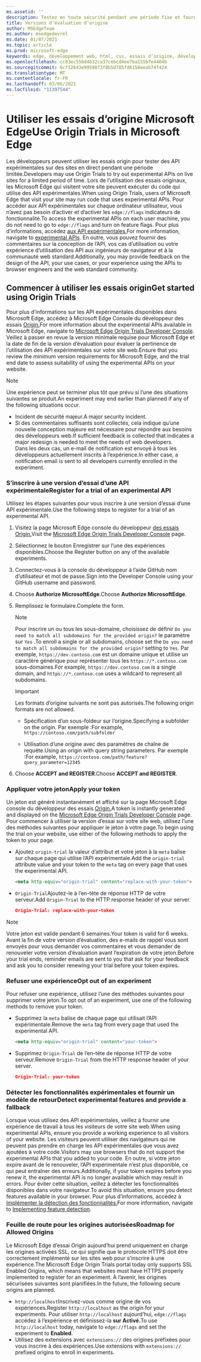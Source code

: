 ```yaml
---
ms.assetid: ''
description: Testez en toute sécurité pendant une période fixe et fournissez des commentaires sur les nouvelles fonctionnalités de la plateforme.
title: Versions d’évaluation d’origine
author: MSEdgeTeam
ms.author: msedgedevrel
ms.date: 01/07/2021
ms.topic: article
ms.prod: microsoft-edge
keywords: edge, développement web, html, css, essais d’origine, développeur
ms.openlocfilehash: cc03ec556d4b32ca37cebcd4ee7ba155bfe4404b
ms.sourcegitcommit: 6cf12643e9959873f8b5d785fd6158eeab74f424
ms.translationtype: MT
ms.contentlocale: fr-FR
ms.lasthandoff: 03/06/2021
ms.locfileid: "11397544"
---
```

# <a name="use-origin-trials-in-microsoft-edge"></a><span data-ttu-id="e7ba9-104">Utiliser les essais d’origine Microsoft Edge</span><span class="sxs-lookup"><span data-stu-id="e7ba9-104">Use Origin Trials in Microsoft Edge</span></span>  

<span data-ttu-id="e7ba9-105">Les développeurs peuvent utiliser les essais origin pour tester des API expérimentales sur des sites en direct pendant une période limitée.</span><span class="sxs-lookup"><span data-stu-id="e7ba9-105">Developers may use Origin Trials to try out experimental APIs on live sites for a limited period of time.</span></span>  <span data-ttu-id="e7ba9-106">Lors de l’utilisation des essais originaux, les Microsoft Edge qui visitent votre site peuvent exécuter du code qui utilise des API expérimentales.</span><span class="sxs-lookup"><span data-stu-id="e7ba9-106">When using Origin Trials, users of Microsoft Edge that visit your site may run code that uses experimental APIs.</span></span>  <span data-ttu-id="e7ba9-107">Pour accéder aux API expérimentales sur chaque ordinateur utilisateur, vous n’avez pas besoin d’activer et d’activer les `edge://flags` indicateurs de fonctionnalité.</span><span class="sxs-lookup"><span data-stu-id="e7ba9-107">To access the experimental APIs on each user machine, you do not need to go to `edge://flags` and turn on feature flags.</span></span>  <span data-ttu-id="e7ba9-108">Pour plus d’informations, accédez [aux API expérimentales.][DeveloperMicrsoftEdgeOriginTrials]</span><span class="sxs-lookup"><span data-stu-id="e7ba9-108">For more information, navigate to [experimental APIs][DeveloperMicrsoftEdgeOriginTrials].</span></span>  <span data-ttu-id="e7ba9-109">En outre, vous pouvez fournir des commentaires sur la conception de l’API, vos cas d’utilisation ou votre expérience d’utilisation des API aux ingénieurs de navigateur et à la communauté web standard.</span><span class="sxs-lookup"><span data-stu-id="e7ba9-109">Additionally, you may provide feedback on the design of the API, your use cases, or your experience using the APIs to browser engineers and the web standard community.</span></span>  

## <a name="get-started-using-origin-trials"></a><span data-ttu-id="e7ba9-110">Commencer à utiliser les essais origin</span><span class="sxs-lookup"><span data-stu-id="e7ba9-110">Get started using Origin Trials</span></span>  

<span data-ttu-id="e7ba9-111">Pour plus d’informations sur les API expérimentales disponibles dans Microsoft Edge, accédez à Microsoft Edge Console du développeur des essais [Origin.][DeveloperMicrsoftEdgeOriginTrials]</span><span class="sxs-lookup"><span data-stu-id="e7ba9-111">For more information about the experimental APIs available in Microsoft Edge, navigate to [Microsoft Edge Origin Trials Developer Console][DeveloperMicrsoftEdgeOriginTrials].</span></span>  <span data-ttu-id="e7ba9-112">Veillez à passer en revue la version minimale requise pour Microsoft Edge et la date de fin de la version d’évaluation pour évaluer la pertinence de l’utilisation des API expérimentales sur votre site web.</span><span class="sxs-lookup"><span data-stu-id="e7ba9-112">Ensure that you review the minimum version requirements for Microsoft Edge, and the trial end date to assess suitability of using the experimental APIs on your website.</span></span>  

> [!NOTE]
> <span data-ttu-id="e7ba9-113">Une expérience peut se terminer plus tôt que prévu si l’une des situations suivantes se produit.</span><span class="sxs-lookup"><span data-stu-id="e7ba9-113">An experiment may end earlier than planned if any of the following situations occur.</span></span>  
> *   <span data-ttu-id="e7ba9-114">Incident de sécurité majeur.</span><span class="sxs-lookup"><span data-stu-id="e7ba9-114">A major security incident.</span></span>  
> *   <span data-ttu-id="e7ba9-115">Si des commentaires suffisants sont collectés, cela indique qu’une nouvelle conception majeure est nécessaire pour répondre aux besoins des développeurs web.</span><span class="sxs-lookup"><span data-stu-id="e7ba9-115">If sufficient feedback is collected that indicates a major redesign is needed to meet the needs of web developers.</span></span>  
> <span data-ttu-id="e7ba9-116">Dans les deux cas, un e-mail de notification est envoyé à tous les développeurs actuellement inscrits à l’expérience.</span><span class="sxs-lookup"><span data-stu-id="e7ba9-116">In either case, a notification email is sent to all developers currently enrolled in the experiment.</span></span>  

### <a name="register-for-a-trial-of-an-experimental-api"></a><span data-ttu-id="e7ba9-117">S’inscrire à une version d’essai d’une API expérimentale</span><span class="sxs-lookup"><span data-stu-id="e7ba9-117">Register for a trial of an experimental API</span></span>  

<span data-ttu-id="e7ba9-118">Utilisez les étapes suivantes pour vous inscrire à une version d’essai d’une API expérimentale.</span><span class="sxs-lookup"><span data-stu-id="e7ba9-118">Use the following steps to register for a trial of an experimental API.</span></span>  

1.  <span data-ttu-id="e7ba9-119">Visitez la page Microsoft Edge console du développeur [des essais Origin.][DeveloperMicrsoftEdgeOriginTrials]</span><span class="sxs-lookup"><span data-stu-id="e7ba9-119">Visit the [Microsoft Edge Origin Trials Developer Console][DeveloperMicrsoftEdgeOriginTrials] page.</span></span>  
1.  <span data-ttu-id="e7ba9-120">Sélectionnez le bouton Enregistrer sur l’une des expériences disponibles.</span><span class="sxs-lookup"><span data-stu-id="e7ba9-120">Choose the Register button on any of the available experiments.</span></span>  
1.  <span data-ttu-id="e7ba9-121">Connectez-vous à la console du développeur à l’aide GitHub nom d’utilisateur et mot de passe.</span><span class="sxs-lookup"><span data-stu-id="e7ba9-121">Sign into the Developer Console using your GitHub username and password.</span></span>  
1.  <span data-ttu-id="e7ba9-122">Choose **Authorize MicrosoftEdge**.</span><span class="sxs-lookup"><span data-stu-id="e7ba9-122">Choose **Authorize MicrosoftEdge**.</span></span>  
1.  <span data-ttu-id="e7ba9-123">Remplissez le formulaire.</span><span class="sxs-lookup"><span data-stu-id="e7ba9-123">Complete the form.</span></span>  
    
    > [!NOTE]
    > <span data-ttu-id="e7ba9-124">Pour inscrire un ou tous les sous-domaine, choisissez de définir `Do you need to match all subdomains for the provided origin?` le paramètre sur `Yes` .</span><span class="sxs-lookup"><span data-stu-id="e7ba9-124">To enroll a single or all subdomains, choose set the `Do you need to match all subdomains for the provided origin?` setting to `Yes`.</span></span>  <span data-ttu-id="e7ba9-125">Par exemple, `https://dev.contoso.com` est un domaine unique et utilise un caractère générique pour représenter tous les `https://*.contoso.com` sous-domaines.</span><span class="sxs-lookup"><span data-stu-id="e7ba9-125">For example, `https://dev.contoso.com` is a single domain, and `https://*.contoso.com` uses a wildcard to represent all subdomains.</span></span>  
    
    > [!IMPORTANT]
    > <span data-ttu-id="e7ba9-126">Les formats d’origine suivants ne sont pas autorisés.</span><span class="sxs-lookup"><span data-stu-id="e7ba9-126">The following origin formats are not allowed.</span></span>  
    > *   <span data-ttu-id="e7ba9-127">Spécification d’un sous-foldeur sur l’origine.</span><span class="sxs-lookup"><span data-stu-id="e7ba9-127">Specifying a subfolder on the origin.</span></span>  <span data-ttu-id="e7ba9-128">Par exemple :</span><span class="sxs-lookup"><span data-stu-id="e7ba9-128">For example,</span></span> `https://contoso.com/path/subfolder`  
    > 
    > *   <span data-ttu-id="e7ba9-129">Utilisation d’une origine avec des paramètres de chaîne de requête.</span><span class="sxs-lookup"><span data-stu-id="e7ba9-129">Using an origin with query string parameters.</span></span>  <span data-ttu-id="e7ba9-130">Par exemple :</span><span class="sxs-lookup"><span data-stu-id="e7ba9-130">For example,</span></span> `https://contoso.com/path/feature?query_parameter=12345`  
    
1.  <span data-ttu-id="e7ba9-131">Choose **ACCEPT and REGISTER**.</span><span class="sxs-lookup"><span data-stu-id="e7ba9-131">Choose **ACCEPT and REGISTER**.</span></span>  
    
### <a name="apply-your-token"></a><span data-ttu-id="e7ba9-132">Appliquer votre jeton</span><span class="sxs-lookup"><span data-stu-id="e7ba9-132">Apply your token</span></span>  

<span data-ttu-id="e7ba9-133">Un jeton est généré instantanément et affiché sur la page Microsoft Edge console du développeur des essais [Origin.][DeveloperMicrsoftEdgeOriginTrials]</span><span class="sxs-lookup"><span data-stu-id="e7ba9-133">A token is instantly generated and displayed on the [Microsoft Edge Origin Trials Developer Console][DeveloperMicrsoftEdgeOriginTrials] page.</span></span>  <span data-ttu-id="e7ba9-134">Pour commencer à utiliser la version d’essai sur votre site web, utilisez l’une des méthodes suivantes pour appliquer le jeton à votre page.</span><span class="sxs-lookup"><span data-stu-id="e7ba9-134">To begin using the trial on your website, use either of the following methods to apply the token to your page.</span></span>  

*   <span data-ttu-id="e7ba9-135">Ajoutez `origin-trial` la valeur d’attribut et votre jeton à la `meta` balise sur chaque page qui utilise l’API expérimentale.</span><span class="sxs-lookup"><span data-stu-id="e7ba9-135">Add the `origin-trial` attribute value and your token to the `meta` tag on every page that uses the experimental API.</span></span>  
    
    ```html
    <meta http-equiv="origin-trial" content="replace-with-your-token">
    ```  
    
*   <span data-ttu-id="e7ba9-136">`Origin-Trial`Ajoutez-le à l’en-tête de réponse HTTP de votre serveur.</span><span class="sxs-lookup"><span data-stu-id="e7ba9-136">Add `Origin-Trial` to the HTTP response header of your server.</span></span>  
    
    ```json
    Origin-Trial: replace-with-your-token
    ```  
    
> [!NOTE]
> <span data-ttu-id="e7ba9-137">Votre jeton est valide pendant 6 semaines.</span><span class="sxs-lookup"><span data-stu-id="e7ba9-137">Your token is valid for 6 weeks.</span></span>  <span data-ttu-id="e7ba9-138">Avant la fin de votre version d’évaluation, des e-mails de rappel vous sont envoyés pour vous demander vos commentaires et vous demander de renouveler votre version d’évaluation avant l’expiration de votre jeton.</span><span class="sxs-lookup"><span data-stu-id="e7ba9-138">Before your trial ends, reminder emails are sent to you that ask for your feedback and ask you to consider renewing your trial before your token expires.</span></span>  

### <a name="opt-out-of-an-experiment"></a><span data-ttu-id="e7ba9-139">Refuser une expérience</span><span class="sxs-lookup"><span data-stu-id="e7ba9-139">Opt out of an experiment</span></span>  

<span data-ttu-id="e7ba9-140">Pour refuser une expérience, utilisez l’une des méthodes suivantes pour supprimer votre jeton.</span><span class="sxs-lookup"><span data-stu-id="e7ba9-140">To opt out of an experiment, use one of the following methods to remove your token.</span></span>  

*   <span data-ttu-id="e7ba9-141">Supprimez la `meta` balise de chaque page qui utilisait l’API expérimentale.</span><span class="sxs-lookup"><span data-stu-id="e7ba9-141">Remove the `meta` tag from every page that used the experimental API.</span></span>  
    
    ```html
    <meta http-equiv="origin-trial" content="your-token">
    ```  
    
*   <span data-ttu-id="e7ba9-142">Supprimez `Origin-Trial` de l’en-tête de réponse HTTP de votre serveur.</span><span class="sxs-lookup"><span data-stu-id="e7ba9-142">Remove `Origin-Trial` from the HTTP response header of your server.</span></span>  
    
    ```json
    Origin-Trial: your-token
    ```  
    
### <a name="detect-experimental-features-and-provide-a-fallback"></a><span data-ttu-id="e7ba9-143">Détecter les fonctionnalités expérimentales et fournir un modèle de retour</span><span class="sxs-lookup"><span data-stu-id="e7ba9-143">Detect experimental features and provide a fallback</span></span>  

<span data-ttu-id="e7ba9-144">Lorsque vous utilisez des API expérimentales, veillez à fournir une expérience de travail à tous les visiteurs de votre site web.</span><span class="sxs-lookup"><span data-stu-id="e7ba9-144">When using experimental APIs, ensure you provide a working experience to all visitors of your website.</span></span>  <span data-ttu-id="e7ba9-145">Les visiteurs peuvent utiliser des navigateurs qui ne peuvent pas prendre en charge les API expérimentales que vous avez ajoutées à votre code.</span><span class="sxs-lookup"><span data-stu-id="e7ba9-145">Visitors may use browsers that do not support the experimental APIs that you added to your code.</span></span>  <span data-ttu-id="e7ba9-146">En outre, si votre jeton expire avant de le renouveler, l’API expérimentale n’est plus disponible, ce qui peut entraîner des erreurs.</span><span class="sxs-lookup"><span data-stu-id="e7ba9-146">Additionally, if your token expires before you renew it, the experimental API is no longer available which may result in errors.</span></span>  <span data-ttu-id="e7ba9-147">Pour éviter cette situation, veillez à détecter les fonctionnalités disponibles dans votre navigateur.</span><span class="sxs-lookup"><span data-stu-id="e7ba9-147">To avoid this situation, ensure you detect features available in your browser.</span></span>  <span data-ttu-id="e7ba9-148">Pour plus d’informations, accédez à [Implémenter la détection des fonctionnalités.][MDNImplementingFeatureDetection]</span><span class="sxs-lookup"><span data-stu-id="e7ba9-148">For more information, navigate to [Implementing feature detection][MDNImplementingFeatureDetection].</span></span>

### <a name="roadmap-for-allowed-origins"></a><span data-ttu-id="e7ba9-149">Feuille de route pour les origines autorisées</span><span class="sxs-lookup"><span data-stu-id="e7ba9-149">Roadmap for Allowed Origins</span></span>  

<span data-ttu-id="e7ba9-150">Le Microsoft Edge d’essai Origin aujourd’hui prend uniquement en charge les origines activées SSL, ce qui signifie que le protocole HTTPS doit être correctement implémenté sur les sites web pour s’inscrire à une expérience.</span><span class="sxs-lookup"><span data-stu-id="e7ba9-150">The Microsoft Edge Origin Trials portal today only supports SSL Enabled Origins, which means that websites must have HTTPS properly implemented to register for an experiment.</span></span>  <span data-ttu-id="e7ba9-151">À l’avenir, les origines sécurisées suivantes sont planifiées.</span><span class="sxs-lookup"><span data-stu-id="e7ba9-151">In the future, the following secure origins are planned.</span></span>  

*   <span data-ttu-id="e7ba9-152">`http://localhost`Inscrivez-vous comme origine de vos expériences.</span><span class="sxs-lookup"><span data-stu-id="e7ba9-152">Register `http://localhost` as the origin for your experiments.</span></span>  <span data-ttu-id="e7ba9-153">Pour utiliser `http://localhost` aujourd’hui, `edge://flags` accédez à l’expérience et définissez-la **sur Activé.**</span><span class="sxs-lookup"><span data-stu-id="e7ba9-153">To use `http://localhost` today, navigate to `edge://flags` and set the experiment to **Enabled**.</span></span>  
*   <span data-ttu-id="e7ba9-154">Utilisez des extensions avec `extensions://` des origines préfixées pour vous inscrire à des expériences.</span><span class="sxs-lookup"><span data-stu-id="e7ba9-154">Use extensions with `extensions://` prefixed origins to enroll in experiments.</span></span>  
    
<!-- links -->  

[DeveloperMicrsoftEdgeOriginTrials]: https://developer.microsoft.com/microsoft-edge/origin-trials "Microsoft Edge Console de développement Origin Trials | Documents Microsoft"  

[MDNImplementingFeatureDetection]: https://developer.mozilla.org/docs/learn/tools_and_testing/cross_browser_testing/feature_detection "Mise en œuvre des fonctionnalités de détection | MDN"  
